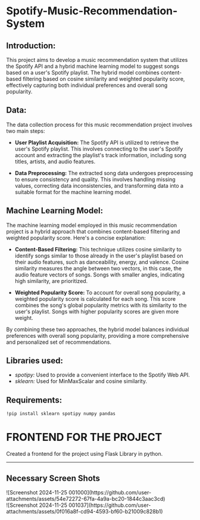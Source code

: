 # Spotify-Music-Recommendation-System

## Introduction:

This project aims to develop a music recommendation system that utilizes the Spotify API and a hybrid machine learning model to suggest songs based on a user's Spotify playlist. The hybrid model combines content-based filtering based on cosine similarity and weighted popularity score, effectively capturing both individual preferences and overall song popularity.

## Data:

The data collection process for this music recommendation project involves two main steps:

* **User Playlist Acquisition:** The Spotify API is utilized to retrieve the user's Spotify playlist. This involves connecting to the user's Spotify account and extracting the playlist's track information, including song titles, artists, and audio features.

* **Data Preprocessing:** The extracted song data undergoes preprocessing to ensure consistency and quality. This involves handling missing values, correcting data inconsistencies, and transforming data into a suitable format for the machine learning model.

## Machine Learning Model:


The machine learning model employed in this music recommendation project is a hybrid approach that combines content-based filtering and weighted popularity score. Here's a concise explanation:

* **Content-Based Filtering:** This technique utilizes cosine similarity to identify songs similar to those already in the user's playlist based on their audio features, such as danceability, energy, and valence. Cosine similarity measures the angle between two vectors, in this case, the audio feature vectors of songs. Songs with smaller angles, indicating high similarity, are prioritized.

* **Weighted Popularity Score:** To account for overall song popularity, a weighted popularity score is calculated for each song. This score combines the song's global popularity metrics with its similarity to the user's playlist. Songs with higher popularity scores are given more weight.

By combining these two approaches, the hybrid model balances individual preferences with overall song popularity, providing a more comprehensive and personalized set of recommendations.

## Libraries used:

* *spotipy:* Used to provide a convenient interface to the Spotify Web API.
* *sklearn:* Used for MinMaxScalar and cosine similarity.

## Requirements:

~~~
!pip install sklearn spotipy numpy pandas
~~~
<h1>FRONTEND FOR THE PROJECT</h1>
Created a frontend for the project using Flask Library in python.
<hr>
<h2>Necessary Screen Shots</h2>
![Screenshot 2024-11-25 001000](https://github.com/user-attachments/assets/54e72272-67fa-4a9a-bc20-1844c3aac3cd) <br>
![Screenshot 2024-11-25 001037](https://github.com/user-attachments/assets/0f016a8f-cd94-4593-bf60-b21009c828b1)

